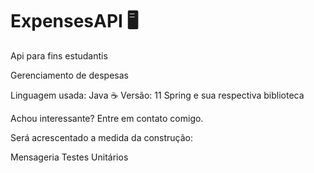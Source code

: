 # ExpensesAPI  🖥

Api para fins estudantis

Gerenciamento de despesas 

Linguagem usada: Java ☕ 
Versão: 11
Spring e sua respectiva biblioteca


Achou interessante? Entre em contato comigo.

Será acrescentado a medida da construção:

Mensageria
Testes Unitários

